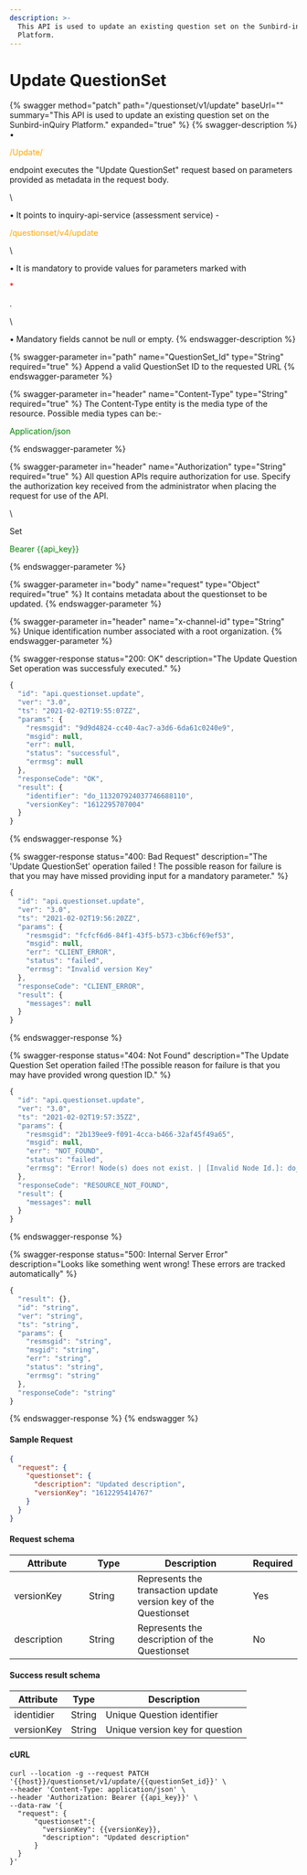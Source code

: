 ```yaml
---
description: >-
  This API is used to update an existing question set on the Sunbird-inQuiry
  Platform.
---
```


# Update QuestionSet

{% swagger method="patch" path="/questionset/v1/update" baseUrl="" summary="This API is used to update an existing question set on the Sunbird-inQuiry Platform." expanded="true" %}
{% swagger-description %}
• 

<mark style="color:orange;">

/Update/

</mark>

 endpoint executes the "Update QuestionSet" request based on parameters provided as metadata in the request body.

\


• It points to inquiry-api-service (assessment service) - 

<mark style="color:orange;">

/questionset/v4/update

</mark>

\


• It is mandatory to provide values for parameters marked with 

<mark style="color:red;">

\*

</mark>

. 

\


• Mandatory fields cannot be null or empty.
{% endswagger-description %}

{% swagger-parameter in="path" name="QuestionSet_Id" type="String" required="true" %}
Append a valid QuestionSet ID to the requested URL
{% endswagger-parameter %}

{% swagger-parameter in="header" name="Content-Type" type="String" required="true" %}
The Content-Type entity is the media type of the resource. Possible media types can be:-

<mark style="color:green;">

Application/json

</mark>
{% endswagger-parameter %}

{% swagger-parameter in="header" name="Authorization" type="String" required="true" %}
All question APIs require authorization for use. Specify the authorization key received from the administrator when placing the request for use of the API.

\


Set 

<mark style="color:green;">

Bearer {{api_key}}

</mark>
{% endswagger-parameter %}

{% swagger-parameter in="body" name="request" type="Object" required="true" %}
It contains metadata about the questionset to be updated.
{% endswagger-parameter %}

{% swagger-parameter in="header" name="x-channel-id" type="String" %}
Unique identification number associated with a root organization.
{% endswagger-parameter %}

{% swagger-response status="200: OK" description="The Update Question Set operation was successfuly executed." %}
```javascript
{
  "id": "api.questionset.update",
  "ver": "3.0",
  "ts": "2021-02-02T19:55:07ZZ",
  "params": {
    "resmsgid": "9d9d4824-cc40-4ac7-a3d6-6da61c0240e9",
    "msgid": null,
    "err": null,
    "status": "successful",
    "errmsg": null
  },
  "responseCode": "OK",
  "result": {
    "identifier": "do_113207924037746688110",
    "versionKey": "1612295707004"
  }
}
```
{% endswagger-response %}

{% swagger-response status="400: Bad Request" description="The 'Update QuestionSet' operation failed ! The possible reason for failure is that you may have missed providing input for a mandatory parameter." %}
```javascript
{
  "id": "api.questionset.update",
  "ver": "3.0",
  "ts": "2021-02-02T19:56:20ZZ",
  "params": {
    "resmsgid": "fcfcf6d6-84f1-43f5-b573-c3b6cf69ef53",
    "msgid": null,
    "err": "CLIENT_ERROR",
    "status": "failed",
    "errmsg": "Invalid version Key"
  },
  "responseCode": "CLIENT_ERROR",
  "result": {
    "messages": null
  }
}
```
{% endswagger-response %}

{% swagger-response status="404: Not Found" description="The Update Question Set operation failed !The possible reason for failure is that you may have provided wrong question ID." %}
```javascript
{
  "id": "api.questionset.update",
  "ver": "3.0",
  "ts": "2021-02-02T19:57:35ZZ",
  "params": {
    "resmsgid": "2b139ee9-f091-4cca-b466-32af45f49a65",
    "msgid": null,
    "err": "NOT_FOUND",
    "status": "failed",
    "errmsg": "Error! Node(s) does not exist. | [Invalid Node Id.]: do_1132079240377466881101"
  },
  "responseCode": "RESOURCE_NOT_FOUND",
  "result": {
    "messages": null
  }
}
```
{% endswagger-response %}

{% swagger-response status="500: Internal Server Error" description="Looks like something went wrong! These errors are tracked automatically" %}
```javascript
{
  "result": {},
  "id": "string",
  "ver": "string",
  "ts": "string",
  "params": {
    "resmsgid": "string",
    "msgid": "string",
    "err": "string",
    "status": "string",
    "errmsg": "string"
  },
  "responseCode": "string"
}
```
{% endswagger-response %}
{% endswagger %}

#### Sample Request

```json
{
  "request": {
    "questionset": {
      "description": "Updated description",
      "versionKey": "1612295414767"
    }
  }
}
```

#### Request schema

<table><thead><tr><th width="168">Attribute</th><th width="111">Type</th><th width="353">Description</th><th>Required</th></tr></thead><tbody><tr><td>versionKey</td><td>String</td><td>Represents the transaction update version key of the Questionset</td><td>Yes</td></tr><tr><td>description</td><td>String</td><td>Represents the description of the Questionset</td><td>No</td></tr></tbody></table>

#### Success result schema

| Attribute  | Type   | Description                     |
| ---------- | ------ | ------------------------------- |
| identidier | String | Unique Question identifier      |
| versionKey | String | Unique version key for question |

####

#### cURL

```shell
curl --location -g --request PATCH '{{host}}/questionset/v1/update/{{questionSet_id}}' \
--header 'Content-Type: application/json' \
--header 'Authorization: Bearer {{api_key}}' \
--data-raw '{
  "request": {
      "questionset":{
        "versionKey": {{versionKey}},
        "description": "Updated description"
      }
  }
}'
```

